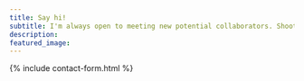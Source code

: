 ```yaml
---
title: Say hi!
subtitle: I'm always open to meeting new potential collaborators. Shoot me a message below or you can [email me directly](caitlin.e.meyer@gmail.com). 
description: 
featured_image: 
---
```


{% include contact-form.html %}
